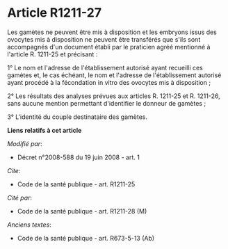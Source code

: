 # Article R1211-27

Les gamètes ne peuvent être mis à disposition et les embryons issus des ovocytes mis à disposition ne peuvent être transférés
que s'ils sont accompagnés d'un document établi par le praticien agréé mentionné à l'article R. 1211-25 et précisant : 

1° Le nom et l'adresse de l'établissement autorisé ayant recueilli ces gamètes et, le cas échéant, le nom et l'adresse de
l'établissement autorisé ayant procédé à la fécondation in vitro des ovocytes mis à disposition ; 

2° Les résultats des analyses prévues aux articles R. 1211-25 et R. 1211-26, sans aucune mention permettant d'identifier le
donneur de gamètes ; 

3° L'identité du couple destinataire des gamètes.

**Liens relatifs à cet article**

_Modifié par_:

  - Décret n°2008-588 du 19 juin 2008 - art. 1

_Cite_:

  - Code de la santé publique - art. R1211-25

_Cité par_:

  - Code de la santé publique - art. R1211-28 (M)

_Anciens textes_:

  - Code de la santé publique - art. R673-5-13 (Ab)
